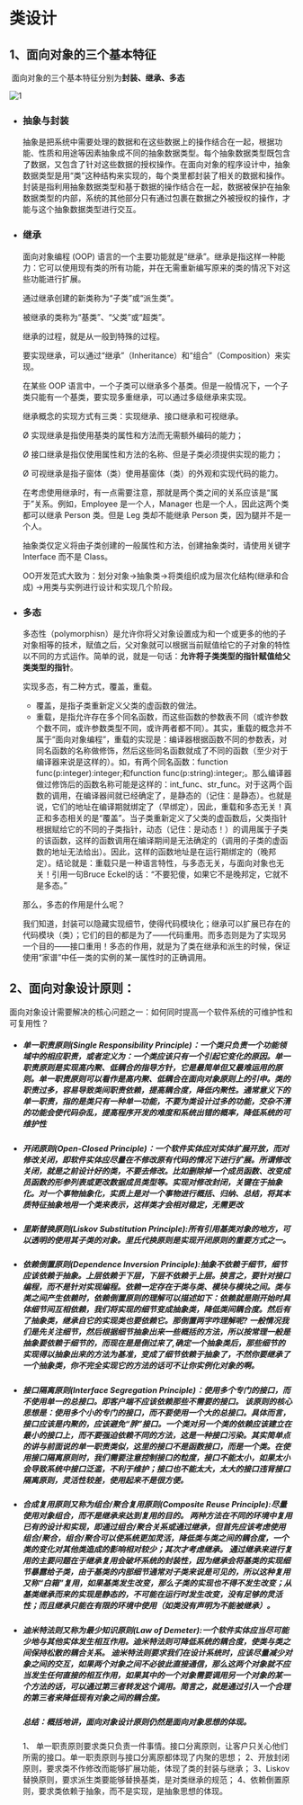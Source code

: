 # 类设计

## 1、面向对象的三个基本特征

​	面向对象的三个基本特征分别为**封装、继承、多态**



![1](http://bed.thunisoft.com:9000/ibed/2019/05/26/9c53a6821cf74e7a97488d1d404a5f14.gif)

- ### 抽象与封装

  抽象是把系统中需要处理的数据和在这些数据上的操作结合在一起，根据功能、性质和用途等因素抽象成不同的抽象数据类型。每个抽象数据类型既包含了数据，又包含了针对这些数据的授权操作。在面向对象的程序设计中，抽象数据类型是用“类”这种结构来实现的，每个类里都封装了相关的数据和操作。封装是指利用抽象数据类型和基于数据的操作结合在一起，数据被保护在抽象数据类型的内部，系统的其他部分只有通过包裹在数据之外被授权的操作，才能与这个抽象数据类型进行交互。

 

- ### 继承

  面向对象编程 (OOP) 语言的一个主要功能就是“继承”。继承是指这样一种能力：它可以使用现有类的所有功能，并在无需重新编写原来的类的情况下对这些功能进行扩展。

  通过继承创建的新类称为“子类”或“派生类”。

  被继承的类称为“基类”、“父类”或“超类”。

  继承的过程，就是从一般到特殊的过程。

  要实现继承，可以通过“继承”（Inheritance）和“组合”（Composition）来实现。

  在某些 OOP 语言中，一个子类可以继承多个基类。但是一般情况下，一个子类只能有一个基类，要实现多重继承，可以通过多级继承来实现。

   

  继承概念的实现方式有三类：实现继承、接口继承和可视继承。

  Ø         实现继承是指使用基类的属性和方法而无需额外编码的能力；

  Ø         接口继承是指仅使用属性和方法的名称、但是子类必须提供实现的能力；

  Ø         可视继承是指子窗体（类）使用基窗体（类）的外观和实现代码的能力。

  在考虑使用继承时，有一点需要注意，那就是两个类之间的关系应该是“属于”关系。例如，Employee 是一个人，Manager 也是一个人，因此这两个类都可以继承 Person 类。但是 Leg 类却不能继承 Person 类，因为腿并不是一个人。

  抽象类仅定义将由子类创建的一般属性和方法，创建抽象类时，请使用关键字 Interface 而不是 Class。

  OO开发范式大致为：划分对象→抽象类→将类组织成为层次化结构(继承和合成) →用类与实例进行设计和实现几个阶段。

 

- ### 多态

  多态性（polymorphisn）是允许你将父对象设置成为和一个或更多的他的子对象相等的技术，赋值之后，父对象就可以根据当前赋值给它的子对象的特性以不同的方式运作。简单的说，就是一句话：**允许将子类类型的指针赋值给父类类型的指针**。

  实现多态，有二种方式，覆盖，重载。

  - 覆盖，是指子类重新定义父类的虚函数的做法。
  - 重载，是指允许存在多个同名函数，而这些函数的参数表不同（或许参数个数不同，或许参数类型不同，或许两者都不同）。其实，重载的概念并不属于“面向对象编程”，重载的实现是：编译器根据函数不同的参数表，对同名函数的名称做修饰，然后这些同名函数就成了不同的函数（至少对于编译器来说是这样的）。如，有两个同名函数：function func(p:integer):integer;和function func(p:string):integer;。那么编译器做过修饰后的函数名称可能是这样的：int_func、str_func。对于这两个函数的调用，在编译器间就已经确定了，是静态的（记住：是静态）。也就是说，它们的地址在编译期就绑定了（早绑定），因此，重载和多态无关！真正和多态相关的是“覆盖”。当子类重新定义了父类的虚函数后，父类指针根据赋给它的不同的子类指针，动态（记住：是动态！）的调用属于子类的该函数，这样的函数调用在编译期间是无法确定的（调用的子类的虚函数的地址无法给出）。因此，这样的函数地址是在运行期绑定的（晚邦定）。结论就是：重载只是一种语言特性，与多态无关，与面向对象也无关！引用一句Bruce Eckel的话：“不要犯傻，如果它不是晚邦定，它就不是多态。”

  那么，多态的作用是什么呢？

  我们知道，封装可以隐藏实现细节，使得代码模块化；继承可以扩展已存在的代码模块（类）；它们的目的都是为了——代码重用。而多态则是为了实现另一个目的——接口重用！多态的作用，就是为了类在继承和派生的时候，保证使用“家谱”中任一类的实例的某一属性时的正确调用。

  

## 2、面向对象设计原则：

​	面向对象设计需要解决的核心问题之一：如何同时提高一个软件系统的可维护性和可复用性？



- ##### 单一职责原则(Single Responsibility Principle)：一个类只负责一个功能领域中的相应职责，或者定义为：一个类应该只有一个引起它变化的原因。单一职责原则是实现高内聚、低耦合的指导方针，它是最简单但又最难运用的原则。单一职责原则可以看作是高内聚、低耦合在面向对象原则上的引申。类的职责过多，容易导致类间职责依赖，提高耦合度，降低内聚性。通常意义下的单一职责，指的是类只有一种单一功能，不要为类设计过多的功能，交杂不清的功能会使代码杂乱，提高程序开发的难度和系统出错的概率，降低系统的可维护性



- ##### 开闭原则(Open-Closed Principle)：一个软件实体应对实体扩展开放，而对修改关闭，即软件实体应尽量在不修改原有代码的情况下进行扩展。所谓修改关闭，就是之前设计好的类，不要去修改。比如删除掉一个成员函数、改变成员函数的形参列表或更改数据成员类型等。实现对修改封闭，关键在于抽象化。对一个事物抽象化，实质上是对一个事物进行概括、归纳、总结，将其本质特征抽象地用一个类来表示，这样类才会相对稳定，无需更改



- ##### 里斯替换原则(Liskov Substitution Principle):所有引用基类对象的地方，可以透明的使用其子类的对象。里氏代换原则是实现开闭原则的重要方式之一。



- ##### 依赖倒置原则(Dependence Inversion Principle):抽象不依赖于细节，细节应该依赖于抽象。上层依赖于下层，下层不依赖于上层。换言之，要针对接口编程，而不是针对实现编程。依赖一定存在于类与类、模块与模块之间。类与类之间产生依赖时，依赖倒置原则的理解可以描述如下：依赖就是刚开始时具体细节间互相依赖，我们将实现的细节变成抽象类，降低类间耦合度。然后有了抽象类，继承自它的实现类也要依赖它。那倒置两字咋理解呢? 一般情况我们是先关注细节，然后根据细节抽象出来一些概括的方法，所以按常理一般是抽象要依赖于细节的，而现在是是倒过来了,确定一个抽象类后，那些细节的实现得以抽象出来的方法为基准，变成了细节依赖于抽象了，不然你要继承了一个抽象类，你不完全实现它的方法的话可不让你实例化对象的啊。

  

- ##### 接口隔离原则(Interface Segregation Principle)：使用多个专门的接口，而不使用单一的总接口。即客户端不应该依赖那些不需要的接口。  该原则的核心思想是：使用多个小的专门的接口，而不要使用一个大的总接口。具体而言，接口应该是内聚的，应该避免“胖”接口。一个类对另一个类的依赖应该建立在最小的接口上，而不要强迫依赖不同的方法，这是一种接口污染。其实简单点的讲与前面说的单一职责类似，这里的接口不是函数接口，而是一个类。在使用接口隔离原则时，我们需要注意控制接口的粒度，接口不能太小，如果太小会导致系统中接口泛滥，不利于维护；接口也不能太大，太大的接口违背接口隔离原则，灵活性较差，使用起来不是很方便。



- ##### 合成复用原则又称为组合/聚合复用原则(Composite Reuse Principle):尽量使用对象组合，而不是继承来达到复用的目的。   两种方法在不同的环境中复用已有的设计和实现，即通过组合/聚合关系或通过继承，但首先应该考虑使用组合/聚合，组合/聚合可以使系统更加灵活，降低类与类之间的耦合度，一个类的变化对其他类造成的影响相对较少；其次才考虑继承。  通过继承来进行复用的主要问题在于继承复用会破坏系统的封装性，因为继承会将基类的实现细节暴露给子类，由于基类的内部细节通常对子类来说是可见的，所以这种复用又称“白箱”复用，如果基类发生改变，那么子类的实现也不得不发生改变；从基类继承而来的实现是静态的，不可能在运行时发生改变，没有足够的灵活性；而且继承只能在有限的环境中使用（如类没有声明为不能被继承）。



- ##### 迪米特法则又称为最少知识原则(Law of Demeter):一个软件实体应当尽可能少地与其他实体发生相互作用。迪米特法则可降低系统的耦合度，使类与类之间保持松散的耦合关系。  迪米特法则要求我们在设计系统时，应该尽量减少对象之间的交互，如果两个对象之间不必彼此直接通信，那么这两个对象就不应当发生任何直接的相互作用，如果其中的一个对象需要调用另一个对象的某一个方法的话，可以通过第三者转发这个调用。简言之，就是通过引入一个合理的第三者来降低现有对象之间的耦合度。

  

  ##### 总结：概括地讲，面向对象设计原则仍然是面向对象思想的体现。

  1、 单一职责原则要求类只负责一件事情。接口分离原则，让客户只关心他们所需的接口。单一职责原则与接口分离原都体现了内聚的思想； 
  2、开放封闭原则，要求类不作修改而能够扩展功能，体现了类的封装与继承； 
  3、Liskov替换原则，要求派生类要能够替换基类，是对类继承的规范； 
  4、依赖倒置原则，要求类依赖于抽象，而不是实现，是抽象思想的体现。


